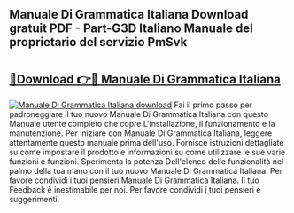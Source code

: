 ## Manuale Di Grammatica Italiana Download gratuit PDF - Part-G3D Italiano Manuale del proprietario del servizio PmSvk

# <h2><a href="http://dfalmo.blite.top/?on=Manuale+Di+Grammatica+Italiana">🔗Download 👉🔴 Manuale Di Grammatica Italiana</a></h2>

[![Manuale Di Grammatica Italiana download](https://i.imgur.com/lujVjoI.png)](http://dfalmo.blite.top/?on=Manuale+Di+Grammatica+Italiana)
Fai il primo passo per padroneggiare il tuo nuovo Manuale Di Grammatica Italiana con questo Manuale utente completo che copre L'installazione, il funzionamento e la manutenzione. Per iniziare con Manuale Di Grammatica Italiana, leggere attentamente questo manuale prima dell'uso. Fornisce istruzioni dettagliate su come impostare il prodotto e informazioni su come utilizzare le sue varie funzioni e funzioni. Sperimenta la potenza Dell'elenco delle funzionalità nel palmo della tua mano con il tuo nuovo Manuale Di Grammatica Italiana. Per favore condividi i tuoi pensieri Manuale Di Grammatica Italiana. Il tuo Feedback è inestimabile per noi. Per favore condividi i tuoi pensieri e suggerimenti.
